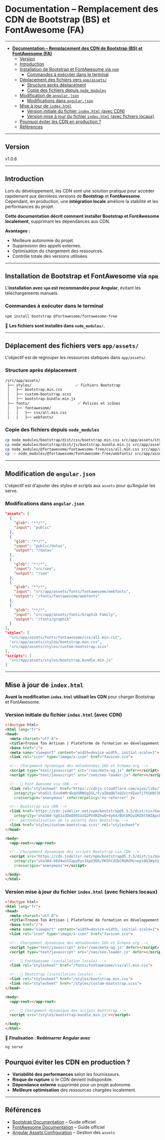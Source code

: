 # **Documentation – Remplacement des CDN de Bootstrap (BS) et FontAwesome (FA)**

---

- [**Documentation – Remplacement des CDN de Bootstrap (BS) et FontAwesome (FA)**](#documentation--remplacement-des-cdn-de-bootstrap-bs-et-fontawesome-fa)
  - [Version](#version)
  - [Introduction](#introduction)
  - [Installation de Bootstrap et FontAwesome via `npm`](#installation-de-bootstrap-et-fontawesome-via-npm)
    - [Commandes à exécuter dans le terminal](#commandes-à-exécuter-dans-le-terminal)
  - [Déplacement des fichiers vers `app/assets/`](#déplacement-des-fichiers-vers-appassets)
    - [Structure après déplacement](#structure-après-déplacement)
    - [Copie des fichiers depuis `node_modules`](#copie-des-fichiers-depuis-node_modules)
  - [Modification de `angular.json`](#modification-de-angularjson)
    - [Modifications dans `angular.json`](#modifications-dans-angularjson)
  - [Mise à jour de `index.html`](#mise-à-jour-de-indexhtml)
    - [Version initiale du fichier `index.html` (avec CDN)](#version-initiale-du-fichier-indexhtml-avec-cdn)
    - [Version mise à jour du fichier `index.html` (avec fichiers locaux)](#version-mise-à-jour-du-fichier-indexhtml-avec-fichiers-locaux)
  - [Pourquoi éviter les CDN en production ?](#pourquoi-éviter-les-cdn-en-production-)
  - [Références](#références)

---

## Version

v1.0.6

---

## Introduction

Lors du développement, les CDN sont une solution pratique pour accéder rapidement aux dernières versions de **Bootstrap** et **FontAwesome**. Cependant, en production, une **intégration locale** améliore la stabilité et les performances du projet.

**Cette documentation décrit comment installer Bootstrap et FontAwesome localement**, supprimant les dépendances aux CDN.

**Avantages :**

- Meilleure autonomie du projet.  
- Suppression des appels externes.  
- Optimisation du chargement des ressources.
- Contrôle totale des versions utilisées.

---

## Installation de Bootstrap et FontAwesome via `npm`

L'**installation avec `npm` est recommandée pour Angular**, évitant les téléchargements manuels.

### Commandes à exécuter dans le terminal

```sh
npm install bootstrap @fortawesome/fontawesome-free
```

🚀 **Les fichiers sont installés dans `node_modules/`.**

---

## Déplacement des fichiers vers `app/assets/`

L'objectif est de regrouper les ressources statiques dans `app/assets/`.

### Structure après déplacement

``` txt
/src/app/assets/
 ├── styles/                    ✅ Fichiers Bootstrap
 │   ├── bootstrap.min.css      
 │   ├── custom-bootstrap.scss  
 │   ├── bootstrap.bundle.min.js 
 ├── fonts/                      ✅ Polices et icônes
 │   ├── fontawesome/
 │   │   ├── css/all.min.css
 │   │   ├── webfonts/
```

### Copie des fichiers depuis `node_modules`

```sh
cp node_modules/bootstrap/dist/css/bootstrap.min.css src/app/assets/styles/
cp node_modules/bootstrap/dist/js/bootstrap.bundle.min.js src/app/assets/styles/
cp node_modules/@fortawesome/fontawesome-free/css/all.min.css src/app/assets/fonts/fontawesome/css/
cp -r node_modules/@fortawesome/fontawesome-free/webfonts/ src/app/assets/fonts/fontawesome/
```

---

## Modification de `angular.json`

L'objectif est d'ajouter des styles et scripts aux `assets` pour qu’Angular les serve.

### Modifications dans `angular.json`

```json
"assets": [
  {
    "glob": "**/*",
    "input": "public"
  },
  {
    "glob": "**/*",
    "input": "public/datas",
    "output": "/datas"
  },
  {
    "glob": "**/*",
    "input": "src/seo",
    "output": "/seo"
  },
  {
    "glob": "**/*",
    "input": "src/app/assets/fonts/fontawesome/webfonts",
    "output": "/fonts/fontawesome/webfonts"
  },
  {
    "glob": "**/*",
    "input": "src/app/assets/fonts/Graphik Family",
    "output": "/fonts/graphik"
  }
],
"styles": [
  "src/app/assets/fonts/fontawesome/css/all.min.css",
  "src/app/assets/styles/bootstrap.min.css",
  "src/app/assets/styles/custom-bootstrap.scss"
],
"scripts": [
  "src/app/assets/styles/bootstrap.bundle.min.js"
]
```

---

## Mise à jour de `index.html`

**Avant la modification `index.html` utilisait les CDN** pour charger Bootstrap et FontAwesome.

### Version initiale du fichier `index.html` (avec CDN)

```html
<!doctype html>
<html lang="fr">
<head>
  <meta charset="utf-8">
  <title>Trouve Ton Artisan | Plateforme de formation en développement web</title>
  <base href="/">
  <meta name="viewport" content="width=device-width, initial-scale=1">
  <link rel="icon" type="image/x-icon" href="favicon.ico">

  <!-- Chargement dynamique des métadonnées SEO et Schema.org -->
  <script type="text/javascript" src="/seo/meta-og.js" defer></script>
  <script type="text/javascript" src="/seo/seo-loader.js" defer></script>

  <!-- 🔹 Font Awesome via CDN -->
  <link rel="stylesheet" href="https://cdnjs.cloudflare.com/ajax/libs/font-awesome/6.7.2/css/all.min.css"
    integrity="sha512-Evv84Mr4kqVGRNSgIGL/F/aIDqQb7xQ2vcrdIwxfjThSH8CSR7PBEakCr51Ck+w+/U6swU2Im1vVX0SVk9ABhg=="
    crossorigin="anonymous" referrerpolicy="no-referrer" />

  <!-- Bootstrap via CDN -->
  <link href="https://cdn.jsdelivr.net/npm/bootstrap@5.3.5/dist/css/bootstrap.min.css" rel="stylesheet"
    integrity="sha384-SgOJa3DmI69IUzQ2PVdRZhwQ+dy64/BUtbMJw1MZ8t5HZApcHrRKUc4W0kG879m7" crossorigin="anonymous">
  <!-- personnalisation de la palette dans Bootstrap -->
  <link href="styles/custom-bootstrap.scss" rel="stylesheet">
</head>

<body>
  <app-root></app-root>

  <!-- Chargement dynamique des scripts Bootstrap via CDN -->
  <script src="https://cdn.jsdelivr.net/npm/bootstrap@5.3.5/dist/js/bootstrap.bundle.min.js"
    integrity="sha384-k6d4wzSIapyDyv1kpU366/PK5hCdSbCRGRCMv+eplOQJWyd1fbcAu9OCUj5zNLiq"
    crossorigin="anonymous"></script>

</body>
</html>
```

### Version mise à jour du fichier `index.html` (avec fichiers locaux)

```html
<!doctype html>
<html lang="fr">
<head>
  <meta charset="utf-8">
  <title>Trouve Ton Artisan | Plateforme de formation en développement web</title>
  <base href="/">
  <meta name="viewport" content="width=device-width, initial-scale=1">
  <link rel="icon" type="image/x-icon" href="favicon.ico">

  <!-- Chargement dynamique des métadonnées SEO et Schema.org -->
  <script type="text/javascript" src="/seo/meta-og.js" defer></script>
  <script type="text/javascript" src="/seo/seo-loader.js" defer></script>

  <!-- 🔹 FontAwesome (installation locale) -->
  <link rel="stylesheet" href="/fonts/fontawesome/css/all.min.css">

  <!-- 🔹 Bootstrap (installation locale) -->
  <link rel="stylesheet" href="/styles/bootstrap.min.css">
  <link rel="stylesheet" href="/styles/custom-bootstrap.scss">
</head>

<body>
  <app-root></app-root>

  <!-- 🔹 Chargement dynamique des scripts Bootstrap -->
  <script src="/styles/bootstrap.bundle.min.js"></script>

</body>
</html>
```

🚀 **Finalisation : Redémarrer Angular avec**

```sh
ng serve
```

## Pourquoi éviter les CDN en production ?

- **Variabilité des performances** selon les fournisseurs.
- **Risque de rupture** si le CDN devient indisponible.
- **Dépendance externe** supprimée pour un projet autonome.
- **Meilleure optimisation** des ressources chargées localement.

---

## Références

- [Bootstrap Documentation](https://getbootstrap.com/) – Guide officiel  
- [FontAwesome Documentation](https://fontawesome.com/) – Guide officiel  
- [Angular Assets Configuration](https://angular.io/guide/workspace-config) – Gestion des `assets`  
